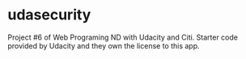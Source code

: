 # udasecurity
Project #6 of Web Programing ND with Udacity and Citi.
Starter code provided by Udacity and they own the license to this app.

